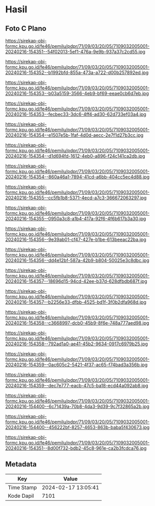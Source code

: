 # Hasil

## Foto C Plano

https://sirekap-obj-formc.kpu.go.id/fe46/pemilu/pdpr/71/09/03/20/05/7109032005001-20240216-154351--54f02013-5ef1-476a-9e9b-937a37c2cd55.jpg

https://sirekap-obj-formc.kpu.go.id/fe46/pemilu/pdpr/71/09/03/20/05/7109032005001-20240216-154352--b1992bfd-855a-473a-a722-d00b257892ed.jpg

https://sirekap-obj-formc.kpu.go.id/fe46/pemilu/pdpr/71/09/03/20/05/7109032005001-20240216-154353--b03a5159-3566-4eb9-bf69-eeae0cb6d7eb.jpg

https://sirekap-obj-formc.kpu.go.id/fe46/pemilu/pdpr/71/09/03/20/05/7109032005001-20240216-154353--fecbec33-3dc6-4ff4-ad30-62d733ef03a4.jpg

https://sirekap-obj-formc.kpu.go.id/fe46/pemilu/pdpr/71/09/03/20/05/7109032005001-20240216-154354--e1507e5b-1faf-4d0d-aecc-2e7f1d27b3cc.jpg

https://sirekap-obj-formc.kpu.go.id/fe46/pemilu/pdpr/71/09/03/20/05/7109032005001-20240216-154354--d1d694fd-1612-4eb0-a896-f24c141ca2db.jpg

https://sirekap-obj-formc.kpu.go.id/fe46/pemilu/pdpr/71/09/03/20/05/7109032005001-20240216-154354--860a46a1-7894-41cd-a6bb-404cc5ec4d88.jpg

https://sirekap-obj-formc.kpu.go.id/fe46/pemilu/pdpr/71/09/03/20/05/7109032005001-20240216-154355--cc5fb1b8-5371-4ecd-a7c3-366672063297.jpg

https://sirekap-obj-formc.kpu.go.id/fe46/pemilu/pdpr/71/09/03/20/05/7109032005001-20240216-154355--0950a3c8-a1b4-417a-92f6-4f6b617b3a30.jpg

https://sirekap-obj-formc.kpu.go.id/fe46/pemilu/pdpr/71/09/03/20/05/7109032005001-20240216-154356--9e39ab01-cf47-427e-b1be-613beeac22ba.jpg

https://sirekap-obj-formc.kpu.go.id/fe46/pemilu/pdpr/71/09/03/20/05/7109032005001-20240216-154356--dd4e12bf-587a-42b9-b804-50025e3c8dbc.jpg

https://sirekap-obj-formc.kpu.go.id/fe46/pemilu/pdpr/71/09/03/20/05/7109032005001-20240216-154357--18696d15-94cd-42ee-b37d-628dfbdb687f.jpg

https://sirekap-obj-formc.kpu.go.id/fe46/pemilu/pdpr/71/09/03/20/05/7109032005001-20240216-154357--b2256e33-dfbb-4525-bd1f-3f0b2dfa968d.jpg

https://sirekap-obj-formc.kpu.go.id/fe46/pemilu/pdpr/71/09/03/20/05/7109032005001-20240216-154358--c3668997-dcb0-45b9-8f6e-748a777aed98.jpg

https://sirekap-obj-formc.kpu.go.id/fe46/pemilu/pdpr/71/09/03/20/05/7109032005001-20240216-154358--792ad1a0-ae41-45b2-9634-0917c6979b25.jpg

https://sirekap-obj-formc.kpu.go.id/fe46/pemilu/pdpr/71/09/03/20/05/7109032005001-20240216-154359--0ac605c2-5421-4f37-ac65-f74bad3a356b.jpg

https://sirekap-obj-formc.kpu.go.id/fe46/pemilu/pdpr/71/09/03/20/05/7109032005001-20240216-154359--dec7e777-eacb-47c5-ba18-ecd44a092ab8.jpg

https://sirekap-obj-formc.kpu.go.id/fe46/pemilu/pdpr/71/09/03/20/05/7109032005001-20240216-154400--6c71439a-70b8-4da3-9d39-9c7f32865a2b.jpg

https://sirekap-obj-formc.kpu.go.id/fe46/pemilu/pdpr/71/09/03/20/05/7109032005001-20240216-154400--456222bf-8257-4653-863b-baba5f430673.jpg

https://sirekap-obj-formc.kpu.go.id/fe46/pemilu/pdpr/71/09/03/20/05/7109032005001-20240216-154351--8d00f732-bdb2-45c8-961e-ca2b3fcdca76.jpg


## Metadata

| Key        | Value               |
| ---------- | ------------------- |
| Time Stamp | 2024-02-17 13:05:41 |
| Kode Dapil | 7101                |



